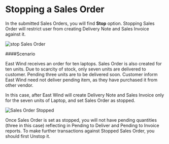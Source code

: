 <h1>Stopping a Sales Order</h1>

In the submitted Sales Orders, you will find **Stop** option. Stopping Sales Order will restrict user from creating Delivery Note and Sales Invoice against it.

![stop Sales Order]({{docs_base_url}}/assets/img/articles/$SGrab_439.png)

####Scenario

East Wind receives an order for ten laptops. Sales Order is also created for ten units. Due to scarcity of stock, only seven units are delivered to customer. Pending three units are to be delivered soon. Customer inform East Wind need not deliver pending item, as they have purchased it from other vendor.

In this case, after East Wind will create Delivery Note and Sales Invoice only for the seven units of Laptop, and set Sales Order as stopped.

![Sales Order Stopped]({{docs_base_url}}/assets/img/articles/$SGrab_440.png)

Once Sales Order is set as stopped, you will not have pending quantities (three in this case) reflecting in Pending to Deliver and Pending to Invoice reports. To make further transactions against Stopped Sales Order, you should first Unstop it.

<!-- markdown -->